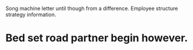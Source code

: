 Song machine letter until though from a difference. Employee structure strategy information.
# Bed set road partner begin however.
